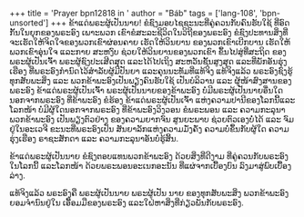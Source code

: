 +++
title = 'Prayer bpn12818 in '
author = "Báb"
tags = ['lang-108', 'bpn-unsorted']
+++
ຂ້າແດ່ພຣະຜູ້ເປັນນາຍ!  ຂໍຊົງມອບໄຊຊະນະທີ່ຄູ່ຄວນກັບຄົນຮັບໃຊ້ ທີ່ອົດກັ້ນໃນຍຸກຂອງພຣະອົງ ເພາະພວກ ເຂົາຂໍສະລະຊີວິດໃນວິຖີຂອງພຣະອົງ ຂໍຊົງປະທານສິ່ງທີ່ ຈະເຮັດໃຫ້ຈິດໃຈຂອງພວກເຂົາຜ່ອນຄາຍ ເຮັດໃຫ້ວິນຍານ ຂອງພວກເຂົາເບີກບານ ເຮັດໃຫ້ພວກເຂົາອຸ່ນໃຈ ແລະກາຍ ສະຫງົບ ຊ່ວຍໃຫ້ວິນຍານຂອງພວກເຂົາ ຂຶ້ນໄປສູ່ທີ່ສະຖິດ ຂອງພຣະຜູ້ເປັນເຈົ້າ ພຣະຜູ້ຊົງປະເສີດສຸດ ແລະໄດ້ໄປເຖິງ ສະຫວັນຊັ້ນສູງສຸດ ແລະທີ່ພັກອັນຮຸ່ງເຮືອງ ທີ່ພຣະອົງກໍານົດໄວ້ສໍາລັບຜູ້ມີປັນຍາ  ແລະຄຸນນະທັມທີ່ແທ້ຈິງ  ແທ້ຈິງແລ້ວ
ພຣະອົງຊົງຮູ້ທຸກສັບພະສິ່ງ ແລະ  ພວກຂ້າພະອົງເປັນພຽງຄົນຮັບໃຊ້ ເປັນບໍລິວານ ແລະ ຜູ້ໜ້າສົງສານຂອງພຣະອົງ ຂ້າແດ່ພຣະຜູ້ເປັນເຈົ້າ  ພຣະຜູ້ເປັນນາຍຂອງຂ້າພະອົງ  ບໍ່ມີພຣະຜູ້ເປັນນາຍອື່ນໃດ  ນອກຈາກພຣະອົງ  ທີ່ຂ້າພະອົງ  ຂໍຮ້ອງ  ຂ້າແດ່ພຣະຜູ້ເປັນເຈົ້າ  ແຫ່ງຄວາມປານີຂອງໂລກນີ້ແລະໂລກໜ້າ  ບໍ່ມີຜູ້ໃດນອກຈາກພຣະອົງ  ທີ່ຂ້າພະອົງວິງວອນ  ຂໍພຣະພອນ ແລະ ຄວາມກະລຸນາ  ພວກຂ້າພະອົງ
ເປັນພຽງຕົວຢ່າງ  ຂອງຄວາມຍາກຈົນ  ສູນຍະພາບ  ຊ່ວຍຕົວເອງບໍ່ໄດ້ ແລະ ຈົມຢູ່ໃນອະເວຈີ  ຂະນະທີ່ພຣະອົງເປັນ
ສັນຍາລັກແຫ່ງຄວາມມັ່ງຄັ່ງ  ຄວາມບໍ່ຂຶ້ນກັບຜູ້ໃດ  ຄວາມຮຸ່ງເຮືອງ  ຣາຊະສັກດາ ແລະ ຄວາມກະລຸນາອັນບໍ່ຮູ້ສິ້ນ.

ຂ້າແດ່ພຣະຜູ້ເປັນນາຍ ຂໍຊົງຕອບແທນພວກຂ້າພະອົງ ດ້ວຍສິ່ງທີ່ດີງາມ ທີ່ຄູ່ຄວນກັບພຣະອົງ ໃນໂລກນີ້ ແລະໂລກໜ້າ ດ້ວຍພຣະພອນອະເນກອະນັນ ທີ່ແຜ່ຈາກເບື້ອງບົນ ລົງມາສູ່ພົບເບື້ອງລ່າງ.

ແທ້ຈິງແລ້ວ ພຣະອົງຄື ພຣະຜູ້ເປັນນາຍ ພຣະຜູ້ເປັນ ນາຍ  ຂອງທຸກສັບພະສິ່ງ   ພວກຂ້າພະອົງຍອມຈໍານົນຢູ່ໃນ
ເອື້ອມມືຂອງພຣະອົງ ແລະໃຝ່ຫາສິ່ງທີ່ກ່ຽວພັນກັບພຣະອົງ.
